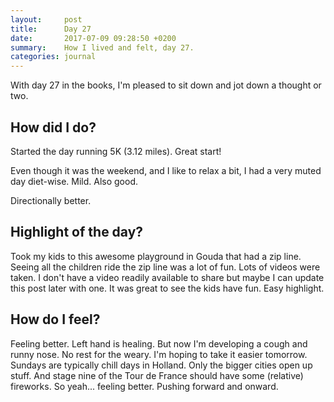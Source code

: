 ```yaml
---
layout:     post
title:      Day 27
date:       2017-07-09 09:28:50 +0200
summary:    How I lived and felt, day 27.
categories: journal
---
```


With day 27 in the books, I'm pleased to sit down and jot down a thought or two.

## How did I do?

Started the day running 5K (3.12 miles). Great start!

Even though it was the weekend, and I like to relax a bit, I had a very muted day diet-wise. Mild. Also good.

Directionally better.

## Highlight of the day?

Took my kids to this awesome playground in Gouda that had a zip line. Seeing all the children ride the zip line was a lot of fun. Lots of videos were taken. I don't have a video readily available to share but maybe I can update this post later with one. It was great to see the kids have fun. Easy highlight.

## How do I feel?

Feeling better. Left hand is healing. But now I'm developing a cough and runny nose. No rest for the weary. I'm hoping to take it easier tomorrow. Sundays are typically chill days in Holland. Only the bigger cities open up stuff. And stage nine of the Tour de France should have some (relative) fireworks. So yeah... feeling better. Pushing forward and onward.